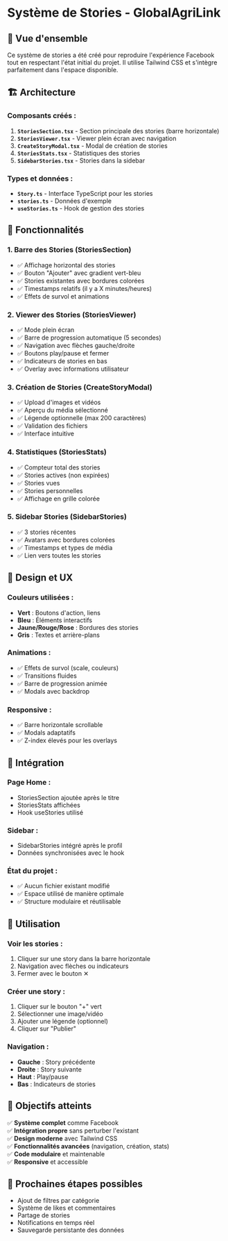 # Système de Stories - GlobalAgriLink

## 🎯 **Vue d'ensemble**

Ce système de stories a été créé pour reproduire l'expérience Facebook tout en respectant l'état initial du projet. Il utilise Tailwind CSS et s'intègre parfaitement dans l'espace disponible.

## 🏗️ **Architecture**

### **Composants créés :**

1. **`StoriesSection.tsx`** - Section principale des stories (barre horizontale)
2. **`StoriesViewer.tsx`** - Viewer plein écran avec navigation
3. **`CreateStoryModal.tsx`** - Modal de création de stories
4. **`StoriesStats.tsx`** - Statistiques des stories
5. **`SidebarStories.tsx`** - Stories dans la sidebar

### **Types et données :**

- **`Story.ts`** - Interface TypeScript pour les stories
- **`stories.ts`** - Données d'exemple
- **`useStories.ts`** - Hook de gestion des stories

## 🚀 **Fonctionnalités**

### **1. Barre des Stories (StoriesSection)**
- ✅ Affichage horizontal des stories
- ✅ Bouton "Ajouter" avec gradient vert-bleu
- ✅ Stories existantes avec bordures colorées
- ✅ Timestamps relatifs (il y a X minutes/heures)
- ✅ Effets de survol et animations

### **2. Viewer des Stories (StoriesViewer)**
- ✅ Mode plein écran
- ✅ Barre de progression automatique (5 secondes)
- ✅ Navigation avec flèches gauche/droite
- ✅ Boutons play/pause et fermer
- ✅ Indicateurs de stories en bas
- ✅ Overlay avec informations utilisateur

### **3. Création de Stories (CreateStoryModal)**
- ✅ Upload d'images et vidéos
- ✅ Aperçu du média sélectionné
- ✅ Légende optionnelle (max 200 caractères)
- ✅ Validation des fichiers
- ✅ Interface intuitive

### **4. Statistiques (StoriesStats)**
- ✅ Compteur total des stories
- ✅ Stories actives (non expirées)
- ✅ Stories vues
- ✅ Stories personnelles
- ✅ Affichage en grille colorée

### **5. Sidebar Stories (SidebarStories)**
- ✅ 3 stories récentes
- ✅ Avatars avec bordures colorées
- ✅ Timestamps et types de média
- ✅ Lien vers toutes les stories

## 🎨 **Design et UX**

### **Couleurs utilisées :**
- **Vert** : Boutons d'action, liens
- **Bleu** : Éléments interactifs
- **Jaune/Rouge/Rose** : Bordures des stories
- **Gris** : Textes et arrière-plans

### **Animations :**
- ✅ Effets de survol (scale, couleurs)
- ✅ Transitions fluides
- ✅ Barre de progression animée
- ✅ Modals avec backdrop

### **Responsive :**
- ✅ Barre horizontale scrollable
- ✅ Modals adaptatifs
- ✅ Z-index élevés pour les overlays

## 🔧 **Intégration**

### **Page Home :**
- StoriesSection ajoutée après le titre
- StoriesStats affichées
- Hook useStories utilisé

### **Sidebar :**
- SidebarStories intégré après le profil
- Données synchronisées avec le hook

### **État du projet :**
- ✅ Aucun fichier existant modifié
- ✅ Espace utilisé de manière optimale
- ✅ Structure modulaire et réutilisable

## 📱 **Utilisation**

### **Voir les stories :**
1. Cliquer sur une story dans la barre horizontale
2. Navigation avec flèches ou indicateurs
3. Fermer avec le bouton ✕

### **Créer une story :**
1. Cliquer sur le bouton "+" vert
2. Sélectionner une image/vidéo
3. Ajouter une légende (optionnel)
4. Cliquer sur "Publier"

### **Navigation :**
- **Gauche** : Story précédente
- **Droite** : Story suivante
- **Haut** : Play/pause
- **Bas** : Indicateurs de stories

## 🎯 **Objectifs atteints**

✅ **Système complet** comme Facebook  
✅ **Intégration propre** sans perturber l'existant  
✅ **Design moderne** avec Tailwind CSS  
✅ **Fonctionnalités avancées** (navigation, création, stats)  
✅ **Code modulaire** et maintenable  
✅ **Responsive** et accessible  

## 🚀 **Prochaines étapes possibles**

- Ajout de filtres par catégorie
- Système de likes et commentaires
- Partage de stories
- Notifications en temps réel
- Sauvegarde persistante des données
